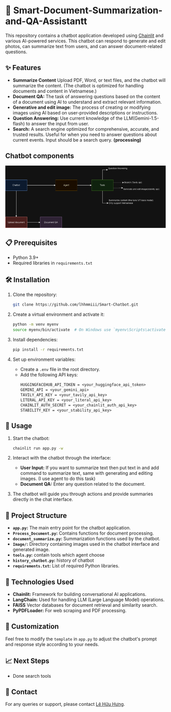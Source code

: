 # 📝 Smart-Document-Summarization-and-QA-Assistantt

This repository contains a chatbot application developed using [Chainlit](https://www.chainlit.io/) and various AI-powered services. This chatbot can respond to generate and edit photos, can summarize text from users, and can answer document-related questions.

## ✨ Features

- **Summarize Content** Upload PDF, Word, or text files, and the chatbot will summarize the content. (The chatbot is optimized for handling documents and content in Vietnamese.)
- **Document QA:** The task of answering questions based on the content of a document using AI to understand and extract relevant information.
- **Generative and edit image:** The process of creating or modifying images using AI based on user-provided descriptions or instructions.
- **Question Answering:** Use current knowledge of the LLM(Gemini-1.5-flash) to answer the input from user.
- **Search:** A search engine optimized for comprehensive, accurate, and trusted results. Useful for when you need to answer questions about current events. Input should be a search query. **(processing)**

## Chatbot components
![Chatbot Components](https://github.com/lhhmmiii/Smart-Chatbot/blob/main/Image/Chatbot_components.png)

## 📋 Prerequisites

- Python 3.9+
- Required libraries in `requirements.txt`

## 🛠️ Installation

1. Clone the repository:
    ```bash
    git clone https://github.com/lhhmmiii/Smart-Chatbot.git
    ```

2. Create a virtual environment and activate it:
    ```bash
    python -m venv myenv
    source myenv/bin/activate  # On Windows use `myenv\Scripts\activate`
    ```

3. Install dependencies:
    ```bash
    pip install -r requirements.txt
    ```

4. Set up environment variables:
    - Create a `.env` file in the root directory.
    - Add the following API keys:
        ```plaintext
        HUGGINGFACEHUB_API_TOKEN = <your_huggingface_api_token>
        GEMINI_API = <your_gemini_api>
        TAVILY_API_KEY = <your_tavily_api_key>
        LITERAL_API_KEY = <your_literal_api_key>
        CHAINLIT_AUTH_SECRET = <your_chainlit_auth_api_key>
        STABILITY_KEY = <your_stability_api_key>
        
        ```

## 🚀 Usage

1. Start the chatbot:
    ```bash
    chainlit run app.py -w
    ```

2. Interact with the chatbot through the interface:
    - **User Input:** If you want to summarize text then put text in and add command to summarize text, same with generating and editing images. (I use agent to do this task)
    - **Document QA:** Enter any question related to the document.

3. The chatbot will guide you through actions and provide summaries directly in the chat interface.

## 📁 Project Structure

- **`app.py`:** The main entry point for the chatbot application.
- **`Process_Document.py`:** Contains functions for document processing.
- **`document_summarize.py`:** Summarization functions used by the chatbot.
- **`Image/`:** Directory containing images used in the chatbot interface and generated image.
- **`tools.py`:** contain tools which agent choose
- **`history_chatbot.py`:** history of chatbot
- **`requirements.txt`:** List of required Python libraries.

## 🤖 Technologies Used

- **Chainlit:** Framework for building conversational AI applications.
- **LangChain:** Used for handling LLM (Large Language Model) operations.
- **FAISS** Vector databases for document retrieval and similarity search.
- **PyPDFLoader:** For web scraping and PDF processing.


## 🎨 Customization

Feel free to modify the `template` in `app.py` to adjust the chatbot's prompt and response style according to your needs.

## 📈 Next Steps

- Done search tools

## 📧 Contact

For any queries or support, please contact [Lê Hữu Hưng](mailto:lehuuhung30023010@gmail.com).
